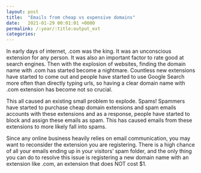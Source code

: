 ```yaml
---
layout: post
title:  "Emails from cheap vs expensive domains"
date:   2021-01-29 00:01:01 +0000
permalink: /:year/:title:output_ext
categories: 
---
```

<div class="col-12">
<p>In early days of internet, .com was the king. It was an unconscious extension for any person. It was also an important factor to rate good at search engines. Then with the explosion of websites, finding the domain name with .com has started become a nightmare. Countless new extensions have started to come out and people have started to use Google Search more often than directly typing urls, so having a clear domain name with .com extension has become not so crucial.</p>

<p>This all caused an existing small problem to explode. Spams! Spammers have started to purchase cheap domain extensions and spam emails accounts with these extensions and as a response, people have started to block and assign these emails as spam. This has caused emails from these extensions to more likely fall into spams.</p>

<p>Since any online business heavily relies on email communication, you may want to reconsider the extension you are registering. There is a high chance of all your emails ending up in your visitors’ spam folder, and the only thing you can do to resolve this issue is registering a new domain name with an extension like .com, an extension that does NOT cost $1.</p>
</div>